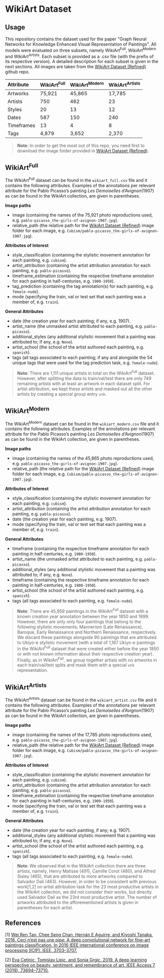 WikiArt Dataset
====

## Usage

This repository contains the dataset used for the paper "Graph Neural Networks for Knowledge Enhanced Visual Representation of Paintings". All models were evaluated on three subsets, namely WikiArt<sup>Full</sup>, WikiArt<sup>Modern</sup> and WikiArt<sup>Artists</sup>. Each subset is provided as a .csv file (with the prefix of its respective version). A detailed description for each subset is given in the next sections. All images are taken from the [WikiArt Dataset (Refined)](https://github.com/cs-chan/ArtGAN/tree/master/WikiArt%20Dataset) github repo.


| Attribute  | WikiArt<sup>Full</sup> | WikiArt<sup>Modern</sup> | WikiArt<sup>Artists</sup> |
|:-|:-|:-|:-|
| Artworks   | 75,921                         | 45,865                           | 17,785                            |
| Artists    | 750                           | 462                             | 23                               |
| Styles     | 20                            | 13                              | 12                               |
| Dates      | 587                           | 150                             | 240                              |
| Timeframes | 13                            | 4                               | 8                                |
| Tags       | 4,879                          | 3,652                            | 2,370                             |



> **Note**: In order to get the most out of this repo, you need first to download the image folder provided in [WikiArt Dataset (Refined)](https://github.com/cs-chan/ArtGAN/tree/master/WikiArt%20Dataset).



## WikiArt<sup>Full</sup>

The WikiArt<sup>Full</sup> dataset can be found in the ```wikiart_full.csv``` file and it contains the following attributes. Examples of the annotations per relevant attribute for the Pablo Picasso’s painting *Les Demoiselles d’Avignon*(1907) as can be found in the WikiArt collection, are given in parentheses.

**Image paths**
* image (containing the names of the 75,921 photo reproductions used, e.g. ```pablo-picasso_the-girls-of-avignon-1907.jpg```).
* relative_path (the relative path for the [WikiArt Dataset (Refined)](https://github.com/cs-chan/ArtGAN/tree/master/WikiArt%20Dataset) image folder for each image, e.g. ```Cubism/pablo-picasso_the-girls-of-avignon-1907.jpg```).

**Attributes of Interest**
* style_classification (containing the stylistic movement annotation for each painting, e.g. ```cubism```).
* artist_attribution   (containing the artist attribution annotation for each painting, e.g. ```pablo-picasso```).
* timeframe_estimation (containing the respective timeframe annotation for each painting in half-centuries, e.g. ```1900-1950```).
* tag_prediction (containing the tag annotation(s) for each painting, e.g. ```female-nude```).
* mode (specifying the train, val or test set that each painting was a member of, e.g. ```train```). 

**General Attributes**
* date (the creation year for each painting; if any, e.g. 1907).
* artist_name  (the unmasked artist attributed to each painting, e.g. ```pablo-picasso```).
* additional_styles (any additional stylistic movement that a painting was attributed to; if any, e.g. ```None```).
* artist_school  (the school of the artist authored each painting, e.g. ```spanish```).
* tags (all tags associated to each painting; if any and alongside the 54 unique tags that were used for the tag prediction task, e.g. ```female-nude```).

> **Note**: There are 1,111 unique artists in total on the WikiArt<sup>Full</sup> dataset. However, after splitting the data to train/val/test there are only 749 remaining artists with at least an artwork in each dataset split. For artist attribution, we kept these artists and masked out all the other artists by creating a special group entry ```unk```.


## WikiArt<sup>Modern</sup>

The WikiArt<sup>Modern</sup> dataset can be found in the ```wikiart_modern.csv``` file and it contains the following attributes. Examples of the annotations per relevant attribute for the Pablo Picasso’s painting *Les Demoiselles d’Avignon*(1907) as can be found in the WikiArt collection, are given in parentheses.

**Image paths**
* image (containing the names of the 45,865 photo reproductions used, e.g. ```pablo-picasso_the-girls-of-avignon-1907.jpg```).
* relative_path (the relative path for the [WikiArt Dataset (Refined)](https://github.com/cs-chan/ArtGAN/tree/master/WikiArt%20Dataset) image folder for each image, e.g. ```Cubism/pablo-picasso_the-girls-of-avignon-1907.jpg```).

**Attributes of Interest**
* style_classification (containing the stylistic movement annotation for each painting, e.g. ```cubism```).
* artist_attribution   (containing the artist attribution annotation for each painting, e.g. ```pablo-picasso```).
* date (the creation year for each painting, e.g. 1907).
* mode (specifying the train, val or test set that each painting was a member of, e.g. ```train```).

**General Attributes**
* timeframe (containing the respective timeframe annotation for each painting in half-centuries, e.g. ```1900-1950```).
* artist_name  (the unmasked artist attributed to each painting, e.g. ```pablo-picasso```).
* additional_styles (any additional stylistic movement that a painting was attributed to; if any, e.g. ```None```).
* timeframe (containing the respective timeframe annotation for each painting in half-centuries, e.g. ```1900-1950```).
* artist_school  (the school of the artist authored each painting, e.g. ```spanish```).
* tags (all tags associated to each painting, e.g. ```female-nude```).

> **Note**: There are 45,959 paintings in the WikiArt<sup>Full</sup> dataset with a known creation year annotation between the year 1850 and 1999. However, there are only only four paintings that belong to the following stylistic movements; Mannerism (Late Renaissance), Baroque, Early Renaissance and Northern Renaissance, respectively. We discard these paintings alongside 90 paintings that are attributed to Ukiyo-e stylistic movement (with a total of 1,167 Ukiyo-e paintings in the WikiArt<sup>Full</sup> dataset that were created either before the year 1850 or with not known information about their respective creation year). Finally, as in WikiArt<sup>Full</sup>, we group together artists with no artworks in each train/val/test splits and mask them with a special ```unk``` representation.


## WikiArt<sup>Artists</sup>

The WikiArt<sup>Artists</sup> dataset can be found in the ```wikiart_artist.csv``` file and it contains the following attributes. Examples of the annotations per relevant attribute for the Pablo Picasso’s painting *Les Demoiselles d’Avignon*(1907) as can be found in the WikiArt collection, are given in parentheses.

**Image paths**
* image (containing the names of the 17,785 photo reproductions used, e.g. ```pablo-picasso_the-girls-of-avignon-1907.jpg```).
* relative_path (the relative path for the [WikiArt Dataset (Refined)](https://github.com/cs-chan/ArtGAN/tree/master/WikiArt%20Dataset) image folder for each image, e.g. ```Cubism/pablo-picasso_the-girls-of-avignon-1907.jpg```).

**Attributes of Interest**
* style_classification (containing the stylistic movement annotation for each painting, e.g. ```cubism```).
* artist_attribution   (containing the artist attribution annotation for each painting, e.g. ```pablo-picasso```).
* timeframe_estimation (containing the respective timeframe annotation for each painting in half-centuries, e.g. ```1900-1950```).
* mode (specifying the train, val or test set that each painting was a member of, e.g. ```train```).

**General Attributes**
* date (the creation year for each painting, if any; e.g. 1907).
* additional_styles (any additional stylistic movement that a painting was attributed to; if any, e.g. ```None```).
* artist_school  (the school of the artist authored each painting, e.g. ```spanish```).
* tags (all tags associated to each painting, e.g. ```female-nude```).

> **Note**: We observed that in the WikiArt collection there are three artists, namely, Henry Matisse (491), Camille Corot (480), and Alfred Sisley (465), that are attributed to more artworks compared to Salvador Dalí (463). However, in order to be consistent with previous work[1,2] on artist attribution task for the 23 most productive artists in the WikiArt collection, we did not consider their works, but directly used Salvador Dalí as the 23rd most productive artist. The number of artworks attributed to the afforementioned artists is given in parentheses for each artist.



## References

[1] [Wei Ren Tan, Chee Seng Chan, Hernán E Aguirre, and Kiyoshi Tanaka. 2016. Ceci n’est pas une pipe: A deep convolutional network for fine-art paintings classification. In 2016 IEEE international conference on image processing (ICIP). IEEE, 3703–3707.](https://github.com/cs-chan/ArtGAN/tree/master/ICIP-16)

[2] [Eva Cetinic, Tomislav Lipic, and Sonja Grgic. 2019. A deep learning perspective on beauty, sentiment, and remembrance of art. IEEE Access 7 (2019), 73694–73710.](https://ieeexplore.ieee.org/document/8731853)

